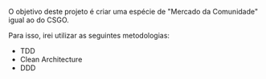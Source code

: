 O objetivo deste projeto é criar uma espécie de "Mercado da Comunidade" igual ao do CSGO.

Para isso, irei utilizar as seguintes metodologias:

- TDD
- Clean Architecture
- DDD